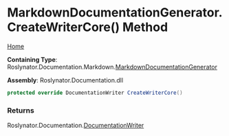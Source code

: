 <a name="_top"></a>

# MarkdownDocumentationGenerator\.CreateWriterCore\(\) Method

[Home](../../../../../README.md#_top)

**Containing Type**: Roslynator\.Documentation\.Markdown\.[MarkdownDocumentationGenerator](../README.md#_top)

**Assembly**: Roslynator\.Documentation\.dll

```csharp
protected override DocumentationWriter CreateWriterCore()
```

### Returns

Roslynator\.Documentation\.[DocumentationWriter](../../../DocumentationWriter/README.md#_top)

